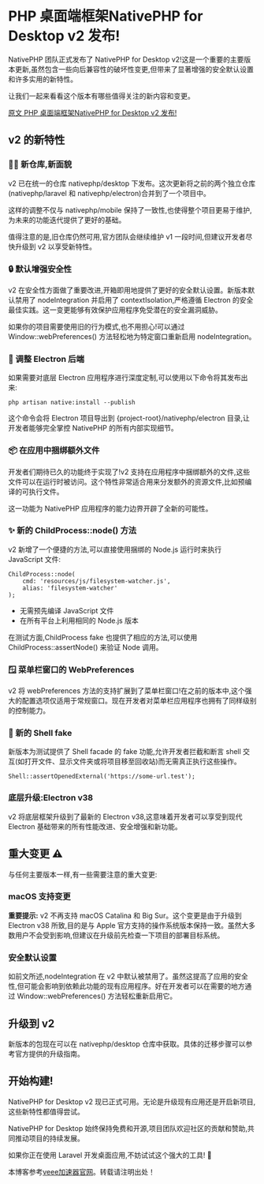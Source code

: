 # PHP 桌面端框架NativePHP for Desktop v2 发布!

NativePHP 团队正式发布了 NativePHP for Desktop v2!这是一个重要的主要版本更新,虽然包含一些向后兼容性的破坏性变更,但带来了显著增强的安全默认设置和许多实用的新特性。

让我们一起来看看这个版本有哪些值得关注的新内容和变更。

[原文 PHP 桌面端框架NativePHP for Desktop v2 发布!](https://github.com)

## v2 的新特性

### 👋🏼 新仓库,新面貌

v2 已在统一的仓库 nativephp/desktop 下发布。这次更新将之前的两个独立仓库(nativephp/laravel 和 nativephp/electron)合并到了一个项目中。

这样的调整不仅与 nativephp/mobile 保持了一致性,也使得整个项目更易于维护,为未来的功能迭代提供了更好的基础。

值得注意的是,旧仓库仍然可用,官方团队会继续维护 v1 一段时间,但建议开发者尽快升级到 v2 以享受新特性。

### 🔒 默认增强安全性

v2 在安全性方面做了重要改进,开箱即用地提供了更好的安全默认设置。新版本默认禁用了 nodeIntegration 并启用了 contextIsolation,严格遵循 Electron 的安全最佳实践。这一变更能够有效保护应用程序免受潜在的安全漏洞威胁。

如果你的项目需要使用旧的行为模式,也不用担心!可以通过 Window::webPreferences() 方法轻松地为特定窗口重新启用 nodeIntegration。

### 🔧 调整 Electron 后端

如果需要对底层 Electron 应用程序进行深度定制,可以使用以下命令将其发布出来:

```
php artisan native:install --publish
```

这个命令会将 Electron 项目导出到 {project-root}/nativephp/electron 目录,让开发者能够完全掌控 NativePHP 的所有内部实现细节。

### 📦 在应用中捆绑额外文件

开发者们期待已久的功能终于实现了!v2 支持在应用程序中捆绑额外的文件,这些文件可以在运行时被访问。这个特性非常适合用来分发额外的资源文件,比如预编译的可执行文件。

这一功能为 NativePHP 应用程序的能力边界开辟了全新的可能性。

### ✨ 新的 ChildProcess::node() 方法

v2 新增了一个便捷的方法,可以直接使用捆绑的 Node.js 运行时来执行 JavaScript 文件:

```
ChildProcess::node(
    cmd: 'resources/js/filesystem-watcher.js',
    alias: 'filesystem-watcher'
);
```

* 无需预先编译 JavaScript 文件
* 在所有平台上利用相同的 Node.js 版本

在测试方面,ChildProcess fake 也提供了相应的方法,可以使用 ChildProcess::assertNode() 来验证 Node 调用。

### 🪟 菜单栏窗口的 WebPreferences

v2 将 webPreferences 方法的支持扩展到了菜单栏窗口!在之前的版本中,这个强大的配置选项仅适用于常规窗口。现在开发者对菜单栏应用程序也拥有了同样级别的控制能力。

### 🐚 新的 Shell fake

新版本为测试提供了 Shell facade 的 fake 功能,允许开发者拦截和断言 shell 交互(如打开文件、显示文件夹或将项目移至回收站)而无需真正执行这些操作。

```
Shell::assertOpenedExternal('https://some-url.test');
```

### 底层升级:Electron v38

v2 将底层框架升级到了最新的 Electron v38,这意味着开发者可以享受到现代 Electron 基础带来的所有性能改进、安全增强和新功能。

## 重大变更 ⚠️

与任何主要版本一样,有一些需要注意的重大变更:

### macOS 支持变更

**重要提示:** v2 不再支持 macOS Catalina 和 Big Sur。这个变更是由于升级到 Electron v38 所致,目的是与 Apple 官方支持的操作系统版本保持一致。虽然大多数用户不会受到影响,但建议在升级前先检查一下项目的部署目标系统。

### 安全默认设置

如前文所述,nodeIntegration 在 v2 中默认被禁用了。虽然这提高了应用的安全性,但可能会影响到依赖此功能的现有应用程序。好在开发者可以在需要的地方通过 Window::webPreferences() 方法轻松重新启用它。

## 升级到 v2

新版本的包现在可以在 nativephp/desktop 仓库中获取。具体的迁移步骤可以参考官方提供的升级指南。

## 开始构建!

NativePHP for Desktop v2 现已正式可用。无论是升级现有应用还是开启新项目,这些新特性都值得尝试。

NativePHP for Desktop 始终保持免费和开源,项目团队欢迎社区的贡献和赞助,共同推动项目的持续发展。

如果你正在使用 Laravel 开发桌面应用,不妨试试这个强大的工具! 🚀

本博客参考[veee加速器官网](https://tanghai.org)。转载请注明出处！
